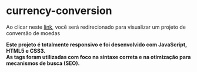 # currency-conversion

Ao clicar neste <a href="thiago-tsg.github.io/currency-conversion" target="_blank">link</a>, você será redirecionado para visualizar um projeto de conversão de moedas<br>

<strong>
Este projeto é totalmente responsivo e foi desenvolvido com JavaScript, HTML5 e CSS3.<br>
As tags foram utilizadas com foco na sintaxe correta e na otimização para mecanismos de busca (SEO).
</strong>
